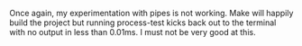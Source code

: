 Once again, my experimentation with pipes is not working. Make will happily
build the project but running process-test kicks back out to the terminal
with no output in less than 0.01ms. I must not be very good at this.
